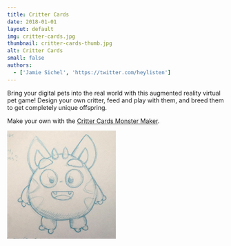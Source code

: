 ```yaml
---
title: Critter Cards
date: 2018-01-01
layout: default
img: critter-cards.jpg
thumbnail: critter-cards-thumb.jpg
alt: Critter Cards
small: false
authors:
  - ['Jamie Sichel', 'https://twitter.com/heylisten']
---
```


Bring your digital pets into the real world with this augmented reality virtual pet game! Design your own critter, feed and play with them, and breed them to get completely unique offspring.

Make your own with the <a href="https://stickermonster.itch.io/critter-cards-monster-maker">Critter Cards Monster Maker</a>.

<img src="img/portfolio/critter-cards-2.JPG" style="width: 50%; height:50%">
